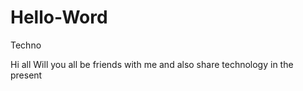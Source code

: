 # Hello-Word
Techno


Hi all
Will you all be friends with me and also share
technology in the present
